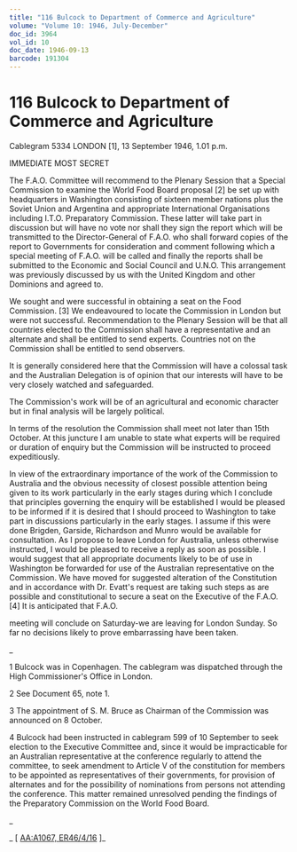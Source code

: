 ```yaml
---
title: "116 Bulcock to Department of Commerce and Agriculture"
volume: "Volume 10: 1946, July-December"
doc_id: 3964
vol_id: 10
doc_date: 1946-09-13
barcode: 191304
---
```


# 116 Bulcock to Department of Commerce and Agriculture

Cablegram 5334 LONDON [1], 13 September 1946, 1.01 p.m.

IMMEDIATE MOST SECRET

The F.A.O. Committee will recommend to the Plenary Session that a Special Commission to examine the World Food Board proposal [2] be set up with headquarters in Washington consisting of sixteen member nations plus the Soviet Union and Argentina and appropriate International Organisations including I.T.O. Preparatory Commission. These latter will take part in discussion but will have no vote nor shall they sign the report which will be transmitted to the Director-General of F.A.O. who shall forward copies of the report to Governments for consideration and comment following which a special meeting of F.A.O. will be called and finally the reports shall be submitted to the Economic and Social Council and U.N.O. This arrangement was previously discussed by us with the United Kingdom and other Dominions and agreed to.

We sought and were successful in obtaining a seat on the Food Commission. [3] We endeavoured to locate the Commission in London but were not successful. Recommendation to the Plenary Session will be that all countries elected to the Commission shall have a representative and an alternate and shall be entitled to send experts. Countries not on the Commission shall be entitled to send observers.

It is generally considered here that the Commission will have a colossal task and the Australian Delegation is of opinion that our interests will have to be very closely watched and safeguarded.

The Commission's work will be of an agricultural and economic character but in final analysis will be largely political.

In terms of the resolution the Commission shall meet not later than 15th October. At this juncture I am unable to state what experts will be required or duration of enquiry but the Commission will be instructed to proceed expeditiously.

In view of the extraordinary importance of the work of the Commission to Australia and the obvious necessity of closest possible attention being given to its work particularly in the early stages during which I conclude that principles governing the enquiry will be established I would be pleased to be informed if it is desired that I should proceed to Washington to take part in discussions particularly in the early stages. I assume if this were done Brigden, Garside, Richardson and Munro would be available for consultation. As I propose to leave London for Australia, unless otherwise instructed, I would be pleased to receive a reply as soon as possible. I would suggest that all appropriate documents likely to be of use in Washington be forwarded for use of the Australian representative on the Commission. We have moved for suggested alteration of the Constitution and in accordance with Dr. Evatt's request are taking such steps as are possible and constitutional to secure a seat on the Executive of the F.A.O. [4] It is anticipated that F.A.O.

meeting will conclude on Saturday-we are leaving for London Sunday. So far no decisions likely to prove embarrassing have been taken.

_

1 Bulcock was in Copenhagen. The cablegram was dispatched through the High Commissioner's Office in London.

2 See Document 65, note 1.

3 The appointment of S. M. Bruce as Chairman of the Commission was announced on 8 October.

4 Bulcock had been instructed in cablegram 599 of 10 September to seek election to the Executive Committee and, since it would be impracticable for an Australian representative at the conference regularly to attend the committee, to seek amendment to Article V of the constitution for members to be appointed as representatives of their governments, for provision of alternates and for the possibility of nominations from persons not attending the conference. This matter remained unresolved pending the findings of the Preparatory Commission on the World Food Board.

_

_ [ [AA:A1067, ER46/4/16](http://www.naa.gov.au/cgi-bin/Search?O=I&Number=191304) ]_
